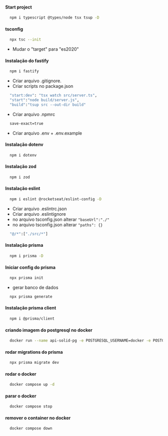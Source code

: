 #### Start project

```bash
  npm i typescript @types/node tsx tsup -D
```

#### tsconfig

```bash
  npx tsc --init 
```

- Mudar o "target" para "es2020"

#### Instalação do fastify

```bash
  npm i fastify
```

- Criar arquivo .gitignore.
- Criar scripts no package.json

```bash
  "start:dev": "tsx watch src/server.ts",
  "start":"node build/server.js",
  "build":"tsup src --out-dir build"
```

- Criar arquivo .npmrc

```bash
  save-exact=true
```

- Criar arquivo .env + .env.example

#### Instalação dotenv

```bash
  npm i dotenv
```

#### Instalação zod

```bash
  npm i zod
```

#### Instalação eslint

```bash
  npm i eslint @rocketseat/eslint-config -D
```

- Criar arquivo .eslintrc.json
- Criar arquivo .eslintignore
- no arquivo tsconfig.json alterar `"baseUrl":"./"`
- no arquivo tsconfig.json alterar `"paths": {}`

```bash
  "@/*":["./src/*"]
```

#### Instalação prisma

```bash
  npm i prisma -D
```

#### Iniciar config do prisma

```bash
  npx prisma init
```

- gerar banco de dados

```bash
  npx prisma generate
```

#### Instalação prisma client

```bash
  npm i @prisma/client
```

#### criando imagem do postgresql no docker

```bash
  docker run --name api-solid-pg -e POSTGRESQL_USERNAME=docker -e POSTGRESQL_PASSWORD=docker -e POSTGRESQL_DATABASE=apisolid -p 5432:5432 bitnami/postgresql
```

#### rodar migrations do prisma

```bash
  npx prisma migrate dev
```

#### rodar o docker

```bash
  docker compose up -d
```

#### parar o docker

```bash
  docker compose stop
```

#### remover o container no docker

```bash
  docker compose down
```

